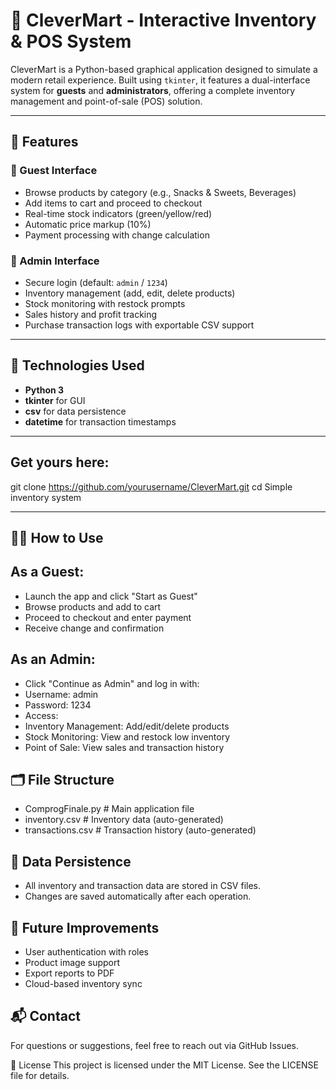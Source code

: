 
# 🛒 CleverMart - Interactive Inventory & POS System

CleverMart is a Python-based graphical application designed to simulate a modern retail experience. Built using `tkinter`, it features a dual-interface system for **guests** and **administrators**, offering a complete inventory management and point-of-sale (POS) solution.

---

## 🚀 Features

### 👤 Guest Interface
- Browse products by category (e.g., Snacks & Sweets, Beverages)
- Add items to cart and proceed to checkout
- Real-time stock indicators (green/yellow/red)
- Automatic price markup (10%)
- Payment processing with change calculation

### 🔐 Admin Interface
- Secure login (default: `admin` / `1234`)
- Inventory management (add, edit, delete products)
- Stock monitoring with restock prompts
- Sales history and profit tracking
- Purchase transaction logs with exportable CSV support

---

## 🧰 Technologies Used

- **Python 3**
- **tkinter** for GUI
- **csv** for data persistence
- **datetime** for transaction timestamps
---
## Get yours here:
git clone https://github.com/yourusername/CleverMart.git
cd Simple inventory system

---

## 🧑‍💻 How to Use

##  As a Guest:
-  Launch the app and click "Start as Guest"
-  Browse products and add to cart
-  Proceed to checkout and enter payment
-  Receive change and confirmation

##  As an Admin:
-  Click "Continue as Admin" and log in with:
-  Username: admin
-  Password: 1234
-  Access:
-  Inventory Management: Add/edit/delete products
-  Stock Monitoring: View and restock low inventory
-  Point of Sale: View sales and transaction history

##  🗂️ File Structure
-  ComprogFinale.py       # Main application file
-  inventory.csv          # Inventory data (auto-generated)
-  transactions.csv       # Transaction history (auto-generated)

##  💾 Data Persistence
-  All inventory and transaction data are stored in CSV files.
-  Changes are saved automatically after each operation.

##  🔮 Future Improvements
-  User authentication with roles
-  Product image support
-  Export reports to PDF
-  Cloud-based inventory sync

##  📬 Contact
For questions or suggestions, feel free to reach out via GitHub Issues.

📄 License
This project is licensed under the MIT License. See the LICENSE file for details.

